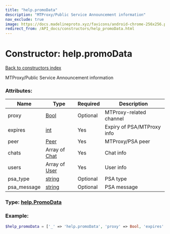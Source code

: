 ```yaml
---
title: "help.promoData"
description: "MTProxy/Public Service Announcement information"
nav_exclude: true
image: https://docs.madelineproto.xyz/favicons/android-chrome-256x256.png
redirect_from: /API_docs/constructors/help_promoData.html
---
```

# Constructor: help.promoData  
[Back to constructors index](index.md)



MTProxy/Public Service Announcement information

### Attributes:

| Name     |    Type       | Required | Description |
|----------|---------------|----------|-------------|
|proxy|[Bool](../types/Bool.md) | Optional|MTProxy-related channel|
|expires|[int](../types/int.md) | Yes|Expiry of PSA/MTProxy info|
|peer|[Peer](../types/Peer.md) | Yes|MTProxy/PSA peer|
|chats|Array of [Chat](../types/Chat.md) | Yes|Chat info|
|users|Array of [User](../types/User.md) | Yes|User info|
|psa\_type|[string](../types/string.md) | Optional|PSA type|
|psa\_message|[string](../types/string.md) | Optional|PSA message|



### Type: [help.PromoData](../types/help.PromoData.md)


### Example:

```php
$help_promoData = ['_' => 'help.promoData', 'proxy' => Bool, 'expires' => int, 'peer' => Peer, 'chats' => [Chat, Chat], 'users' => [User, User], 'psa_type' => 'string', 'psa_message' => 'string'];
```  

